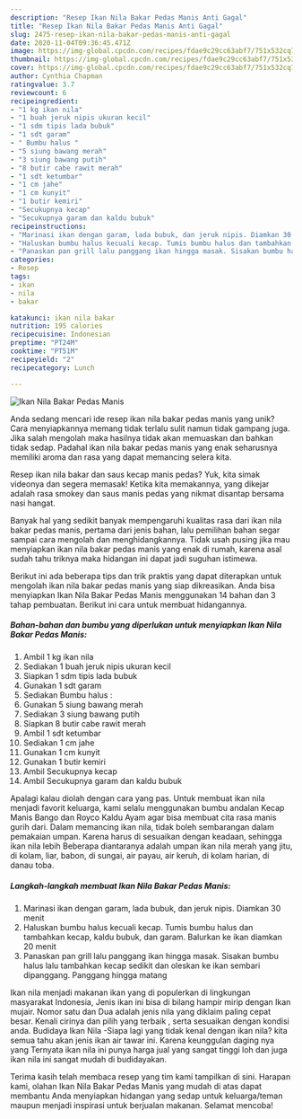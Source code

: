 ```yaml
---
description: "Resep Ikan Nila Bakar Pedas Manis Anti Gagal"
title: "Resep Ikan Nila Bakar Pedas Manis Anti Gagal"
slug: 2475-resep-ikan-nila-bakar-pedas-manis-anti-gagal
date: 2020-11-04T09:36:45.471Z
image: https://img-global.cpcdn.com/recipes/fdae9c29cc63abf7/751x532cq70/ikan-nila-bakar-pedas-manis-foto-resep-utama.jpg
thumbnail: https://img-global.cpcdn.com/recipes/fdae9c29cc63abf7/751x532cq70/ikan-nila-bakar-pedas-manis-foto-resep-utama.jpg
cover: https://img-global.cpcdn.com/recipes/fdae9c29cc63abf7/751x532cq70/ikan-nila-bakar-pedas-manis-foto-resep-utama.jpg
author: Cynthia Chapman
ratingvalue: 3.7
reviewcount: 6
recipeingredient:
- "1 kg ikan nila"
- "1 buah jeruk nipis ukuran kecil"
- "1 sdm tipis lada bubuk"
- "1 sdt garam"
- " Bumbu halus "
- "5 siung bawang merah"
- "3 siung bawang putih"
- "8 butir cabe rawit merah"
- "1 sdt ketumbar"
- "1 cm jahe"
- "1 cm kunyit"
- "1 butir kemiri"
- "Secukupnya kecap"
- "Secukupnya garam dan kaldu bubuk"
recipeinstructions:
- "Marinasi ikan dengan garam, lada bubuk, dan jeruk nipis. Diamkan 30 menit"
- "Haluskan bumbu halus kecuali kecap. Tumis bumbu halus dan tambahkan kecap, kaldu bubuk, dan garam. Balurkan ke ikan diamkan 20 menit"
- "Panaskan pan grill lalu panggang ikan hingga masak. Sisakan bumbu halus lalu tambahkan kecap sedikit dan oleskan ke ikan sembari dipanggang. Panggang hingga matang"
categories:
- Resep
tags:
- ikan
- nila
- bakar

katakunci: ikan nila bakar 
nutrition: 195 calories
recipecuisine: Indonesian
preptime: "PT24M"
cooktime: "PT51M"
recipeyield: "2"
recipecategory: Lunch

---
```



![Ikan Nila Bakar Pedas Manis](https://img-global.cpcdn.com/recipes/fdae9c29cc63abf7/751x532cq70/ikan-nila-bakar-pedas-manis-foto-resep-utama.jpg)

Anda sedang mencari ide resep ikan nila bakar pedas manis yang unik? Cara menyiapkannya memang tidak terlalu sulit namun tidak gampang juga. Jika salah mengolah maka hasilnya tidak akan memuaskan dan bahkan tidak sedap. Padahal ikan nila bakar pedas manis yang enak seharusnya memiliki aroma dan rasa yang dapat memancing selera kita.

Resep ikan nila bakar dan saus kecap manis pedas? Yuk, kita simak videonya dan segera memasak! Ketika kita memakannya, yang dikejar adalah rasa smokey dan saus manis pedas yang nikmat disantap bersama nasi hangat.

Banyak hal yang sedikit banyak mempengaruhi kualitas rasa dari ikan nila bakar pedas manis, pertama dari jenis bahan, lalu pemilihan bahan segar sampai cara mengolah dan menghidangkannya. Tidak usah pusing jika mau menyiapkan ikan nila bakar pedas manis yang enak di rumah, karena asal sudah tahu triknya maka hidangan ini dapat jadi suguhan istimewa.


Berikut ini ada beberapa tips dan trik praktis yang dapat diterapkan untuk mengolah ikan nila bakar pedas manis yang siap dikreasikan. Anda bisa menyiapkan Ikan Nila Bakar Pedas Manis menggunakan 14 bahan dan 3 tahap pembuatan. Berikut ini cara untuk membuat hidangannya.

<!--inarticleads1-->

##### Bahan-bahan dan bumbu yang diperlukan untuk menyiapkan Ikan Nila Bakar Pedas Manis:

1. Ambil 1 kg ikan nila
1. Sediakan 1 buah jeruk nipis ukuran kecil
1. Siapkan 1 sdm tipis lada bubuk
1. Gunakan 1 sdt garam
1. Sediakan  Bumbu halus :
1. Gunakan 5 siung bawang merah
1. Sediakan 3 siung bawang putih
1. Siapkan 8 butir cabe rawit merah
1. Ambil 1 sdt ketumbar
1. Sediakan 1 cm jahe
1. Gunakan 1 cm kunyit
1. Gunakan 1 butir kemiri
1. Ambil Secukupnya kecap
1. Ambil Secukupnya garam dan kaldu bubuk


Apalagi kalau diolah dengan cara yang pas. Untuk membuat ikan nila menjadi favorit keluarga, kami selalu menggunakan bumbu andalan Kecap Manis Bango dan Royco Kaldu Ayam agar bisa membuat cita rasa manis gurih dari. Dalam memancing ikan nila, tidak boleh sembarangan dalam pemakaian umpan. Karena harus di sesuaikan dengan keadaan, sehingga ikan nila lebih Beberapa diantaranya adalah umpan ikan nila merah yang jitu, di kolam, liar, babon, di sungai, air payau, air keruh, di kolam harian, di danau toba. 

<!--inarticleads2-->

##### Langkah-langkah membuat Ikan Nila Bakar Pedas Manis:

1. Marinasi ikan dengan garam, lada bubuk, dan jeruk nipis. Diamkan 30 menit
1. Haluskan bumbu halus kecuali kecap. Tumis bumbu halus dan tambahkan kecap, kaldu bubuk, dan garam. Balurkan ke ikan diamkan 20 menit
1. Panaskan pan grill lalu panggang ikan hingga masak. Sisakan bumbu halus lalu tambahkan kecap sedikit dan oleskan ke ikan sembari dipanggang. Panggang hingga matang


Ikan nila menjadi makanan ikan yang di populerkan di lingkungan masyarakat Indonesia, Jenis ikan ini bisa di bilang hampir mirip dengan Ikan mujair. Nomor satu dan Dua adalah jenis nila yang diklaim paling cepat besar. Kenali cirinya dan pilih yang terbaik , serta sesuaikan dengan kondisi anda. Budidaya Ikan Nila -Siapa lagi yang tidak kenal dengan ikan nila? kita semua tahu akan jenis ikan air tawar ini. Karena keunggulan daging nya yang Ternyata ikan nila ini punya harga jual yang sangat tinggi loh dan juga ikan nila ini sangat mudah di budidayakan. 

Terima kasih telah membaca resep yang tim kami tampilkan di sini. Harapan kami, olahan Ikan Nila Bakar Pedas Manis yang mudah di atas dapat membantu Anda menyiapkan hidangan yang sedap untuk keluarga/teman maupun menjadi inspirasi untuk berjualan makanan. Selamat mencoba!
